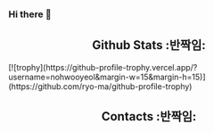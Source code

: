 ### Hi there 👋

<!--
**nohwooyeol/nohwooyeol** is a ✨ _special_ ✨ repository because its `README.md` (this file) appears on your GitHub profile.

Here are some ideas to get you started:

- 🔭 I’m currently working on ...
- 🌱 I’m currently learning ...
- 👯 I’m looking to collaborate on ...
- 🤔 I’m looking for help with ...
- 💬 Ask me about ...
- 📫 How to reach me: ...
- 😄 Pronouns: ...
- ⚡ Fun fact: ...
-->

<h2 align=center>Github Stats :반짝임:</h2>
[![trophy](https://github-profile-trophy.vercel.app/?username=nohwooyeol&margin-w=15&margin-h=15)](https://github.com/ryo-ma/github-profile-trophy)
<h2 align=center>Contacts :반짝임:</h2>

